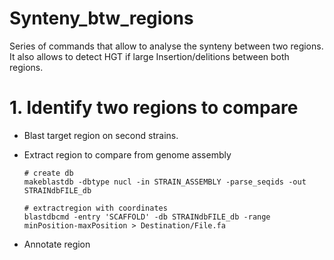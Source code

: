 # Synteny_btw_regions

Series of commands that allow to analyse the synteny between two regions. It also allows to detect HGT if large Insertion/delitions between both regions.


# 1. Identify two regions to compare

- Blast target region on second strains.


- Extract region to compare from genome assembly

      # create db 
      makeblastdb -dbtype nucl -in STRAIN_ASSEMBLY -parse_seqids -out STRAINdbFILE_db 
      
      # extractregion with coordinates
      blastdbcmd -entry 'SCAFFOLD' -db STRAINdbFILE_db -range minPosition-maxPosition > Destination/File.fa
      
      
- Annotate region

